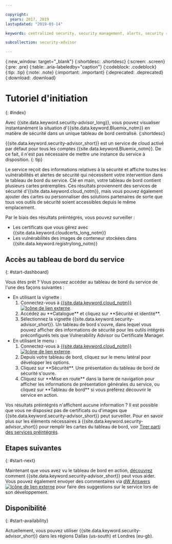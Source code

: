 ```yaml
---

copyright:
  years: 2017, 2019
lastupdated: "2019-03-14"

keywords: centralized security, security management, alerts, security risk, insights, threat detection

subcollection: security-advisor

---
```


{:new_window: target="_blank"}
{:shortdesc: .shortdesc}
{:screen: .screen}
{:pre: .pre}
{:table: .aria-labeledby="caption"}
{:codeblock: .codeblock}
{:tip: .tip}
{:note: .note}
{:important: .important}
{:deprecated: .deprecated}
{:download: .download}


# Tutoriel d'initiation
{: #index}

Avec {{site.data.keyword.security-advisor_long}}, vous pouvez visualiser instantanément la situation d'{{site.data.keyword.Bluemix_notm}} en matière de sécurité dans un unique tableau de bord centralisé.
{:shortdesc}

{{site.data.keyword.security-advisor_short}} est un service de cloud activé par défaut pour tous les comptes {{site.data.keyword.Bluemix_notm}}. De ce fait, il n'est pas nécessaire de mettre une instance du service à disposition.
{: tip}

Le service reçoit des informations relatives à la sécurité et affiche toutes les vulnérabilités et alertes de sécurité qui nécessitent votre intervention dans le tableau de bord du service. Clé en main, votre tableau de bord contient plusieurs cartes préremplies. Ces résultats proviennent des services de sécurité d'{{site.data.keyword.cloud_notm}}, mais vous pouvez également ajouter des cartes ou personnaliser des solutions partenaires de sorte que tous vos outils de sécurité soient accessibles depuis le même emplacement.

Par le biais des résultats préintégrés, vous pouvez surveiller :

- Les certificats que vous gérez avec {{site.data.keyword.cloudcerts_long_notm}}
- Les vulnérabilités des images de conteneur stockées dans {{site.data.keyword.registrylong_notm}}



## Accès au tableau de bord du service
{: #start-dashboard}

Vous êtes prêt ? Vous pouvez accéder au tableau de bord du service de l'une des façons suivantes :

<ul>
  <li>En utilisant la vignette :
    <ol>
      <li>Connectez-vous à <a href="https://cloud.ibm.com" target="_blank">{{site.data.keyword.cloud_notm}}<img src="../../icons/launch-glyph.svg" alt="Icône de lien externe"></a>.</li>
      <li>Accédez au **Catalogue** et cliquez sur **Sécurité et identité**.</li>
      <li>Sélectionnez la vignette {{site.data.keyword.security-advisor_short}}. Un tableau de bord s'ouvre, dans lequel vous pouvez afficher des informations de sécurité pour les outils intégrés préconfigurés tels que Vulnerability Advisor ou Certificate Manager. </li>
    </ol>
  </li>
  <li>En utilisant le menu :
    <ol>
      <li>Connectez-vous à <a href="https://cloud.ibm.com" target="_blank">{{site.data.keyword.cloud_notm}}<img src="../../icons/launch-glyph.svg" alt="Icône de lien externe"></a>.</li>
      <li>Depuis votre tableau de bord, cliquez sur le menu latéral pour développer les options.</li>
      <li>Cliquez sur **Sécurité**. Une présentation du tableau de bord de sécurité s'ouvre.</li>
      <li>Cliquez sur **Mise en route** dans la barre de navigation pour afficher les informations de présentation générales du service, ou cliquez sur **Tableau de bord** si vous préférez découvrir le service en action. </li>
    </ol>
  </li>
</ul>

Vos résultats préintégrés n'affichent aucune information ? Il est possible que vous ne disposiez pas de certificats ou d'images que {{site.data.keyword.security-advisor_short}} peut surveiller. Pour en savoir plus sur les éléments nécessaires à {{site.data.keyword.security-advisor_short}} pour remplir les cartes du tableau de bord, voir [Tirer parti des services préintégrés](/docs/services/security-advisor?topic=security-advisor-setup-services).


## Etapes suivantes
{: #start-next}

Maintenant que vous avez vu le tableau de bord en action, [découvrez](/docs/services/security-advisor?topic=security-advisor-about) comment {{site.data.keyword.security-advisor_short}} peut vous aider. Vous pouvez également envoyer des commentaires via <a href="https://developer.ibm.com/" target="_blank">dW Answers <img src="../../icons/launch-glyph.svg" alt="Icône de lien externe"></a> pour faire des suggestions sur le service lors de son développement.


## Disponibilité
{: #start-availability}

Actuellement, vous pouvez utiliser {{site.data.keyword.security-advisor_short}} dans les régions Dallas (us-south) et Londres (eu-gb). 
